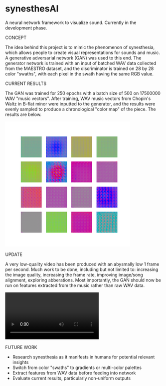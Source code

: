 # synesthesAI
A neural network framework to visualize sound.
Currently in the development phase.


CONCEPT

The idea behind this project is to mimic the phenomenon of synesthesia, which allows people to create visual representations
for sounds and music. A generative adversarial network (GAN) was used to this end. The generator network is trained with an input of 
batched WAV data collected from the MAESTRO dataset, and the discriminator is trained on 28 by 28 color "swaths", with each pixel in the
swath having the same RGB value. 


CURRENT RESULTS

The GAN was trained for 250 epochs with a batch size of 500 on 17500000 WAV "music vectors". After training, WAV music vectors from 
Chopin's Waltz in B-flat minor were inputted to the generator, and the results were evenly sampled to produce a chronological
"color map" of the piece. The results are below. 

![results](results/test1_even_dist.png)


UPDATE

A very low-quality video has been produced with an abysmally low 1 frame per second. Much work to be done, including but not limited to:
increasing the image quality, increasing the frame rate, improving image/song alignment, exploring abberations. Most importantly,
the GAN should now be run on features extracted from the music rather than raw WAV data.

![download](results/myvideo.mp4)

FUTURE WORK

- Research synesthesia as it manifests in humans for potential relevant insights
- Switch from color "swaths" to gradients or multi-color palettes
- Extract features from WAV data before feeding into network
- Evaluate current results, particularly non-uniform outputs



